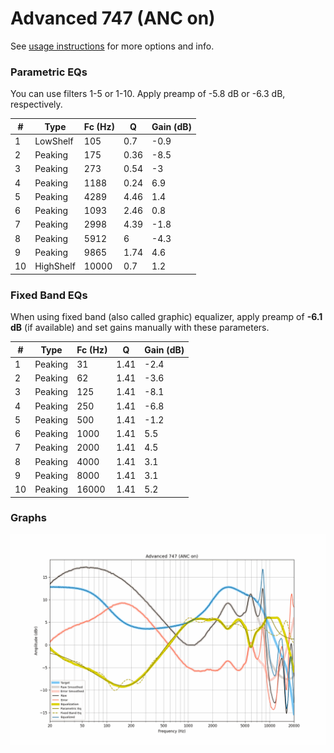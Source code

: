 # Advanced 747 (ANC on)
See [usage instructions](https://github.com/jaakkopasanen/AutoEq#usage) for more options and info.

### Parametric EQs
You can use filters 1-5 or 1-10. Apply preamp of -5.8 dB or -6.3 dB, respectively.

|   # | Type      |   Fc (Hz) |    Q |   Gain (dB) |
|-----|-----------|-----------|------|-------------|
|   1 | LowShelf  |       105 | 0.7  |        -0.9 |
|   2 | Peaking   |       175 | 0.36 |        -8.5 |
|   3 | Peaking   |       273 | 0.54 |        -3   |
|   4 | Peaking   |      1188 | 0.24 |         6.9 |
|   5 | Peaking   |      4289 | 4.46 |         1.4 |
|   6 | Peaking   |      1093 | 2.46 |         0.8 |
|   7 | Peaking   |      2998 | 4.39 |        -1.8 |
|   8 | Peaking   |      5912 | 6    |        -4.3 |
|   9 | Peaking   |      9865 | 1.74 |         4.6 |
|  10 | HighShelf |     10000 | 0.7  |         1.2 |

### Fixed Band EQs
When using fixed band (also called graphic) equalizer, apply preamp of **-6.1 dB** (if available) and set gains manually with these parameters.

|   # | Type    |   Fc (Hz) |    Q |   Gain (dB) |
|-----|---------|-----------|------|-------------|
|   1 | Peaking |        31 | 1.41 |        -2.4 |
|   2 | Peaking |        62 | 1.41 |        -3.6 |
|   3 | Peaking |       125 | 1.41 |        -8.1 |
|   4 | Peaking |       250 | 1.41 |        -6.8 |
|   5 | Peaking |       500 | 1.41 |        -1.2 |
|   6 | Peaking |      1000 | 1.41 |         5.5 |
|   7 | Peaking |      2000 | 1.41 |         4.5 |
|   8 | Peaking |      4000 | 1.41 |         3.1 |
|   9 | Peaking |      8000 | 1.41 |         3.1 |
|  10 | Peaking |     16000 | 1.41 |         5.2 |

### Graphs
![](./Advanced%20747%20(ANC%20on).png)
